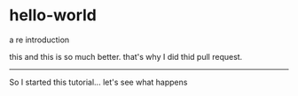 # hello-world
a re introduction

this and this is so much better. that's why I did thid pull request.

---
So I started this tutorial...
let's see what happens
